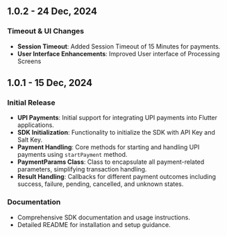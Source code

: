 ## 1.0.2 - 24 Dec, 2024

### Timeout & UI Changes
- **Session Timeout**: Added Session Timeout of 15 Minutes for payments.
- **User Interface Enhancements**: Improved User interface of Processing Screens

## 1.0.1 - 15 Dec, 2024

### Initial Release
- **UPI Payments**: Initial support for integrating UPI payments into Flutter applications.
- **SDK Initialization**: Functionality to initialize the SDK with API Key and Salt Key.
- **Payment Handling**: Core methods for starting and handling UPI payments using `startPayment` method.
- **PaymentParams Class**: Class to encapsulate all payment-related parameters, simplifying transaction handling.
- **Result Handling**: Callbacks for different payment outcomes including success, failure, pending, cancelled, and unknown states.

### Documentation
- Comprehensive SDK documentation and usage instructions.
- Detailed README for installation and setup guidance.